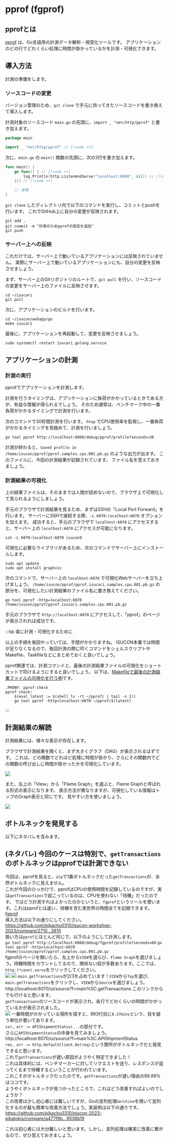 # pprof (fgprof)

## pprofとは

[pprof](https://pkg.go.dev/net/http/pprof) は、Go言語用の計測データ解析・視覚化ツールです。
アプリケーションのどの行でどれくらい処理に時間が掛かっているかを計測・可視化できます。

## 導入方法

計測の準備をします。

### ソースコードの変更

バージョン管理のため、`git clone` で手元に持ってきたソースコードを書き換えて導入します。

計測対象のソースコード `main.go` の先頭に、`import _ "net/http/pprof"` と書き加えます。

```go
package main

import _ "net/http/pprof" // [!code ++]
```

次に、`main.go` の `main()` 関数の先頭に、次の3行を書き加えます。

```go
func main() {
	go func() { // [!code ++]
		log.Println(http.ListenAndServe("localhost:6060", nil)) // [!code ++]
	}() // [!code ++]

	// 後略
}
```

`git clone` したディレクトリ内で以下のコマンドを実行し、コミットとpushを行います。
これでGitHub上に自分の変更が反映されます。

```shell
git add .
git commit -m "計測のためpprofの設定を追加"
git push
```

### サーバー上への反映

これだけでは、サーバー上で動いているアプリケーションには反映されていません。
実際にサーバー上で動いているアプリケーションにも、自分の変更を反映させましょう。

まず、サーバー上のGitリポジトリのルートで、`git pull` を行い、ソースコードの変更をサーバー上のファイルに反映させます。

```shell
cd ~/isucari
git pull
```

次に、アプリケーションのビルドを行います。

<!-- TODO: 正しいディレクトリとバイナリ名が分からないので書いて -->
```shell
cd ~/isucon/webapp/go
make isucari
```

最後に、アプリケーションを再起動して、変更を反映させましょう。

```shell
sudo systemctl restart isucari.golang.service
```

## アプリケーションの計測

### 計測の実行

pprofでアプリケーションを計測します。

計測を行うタイミングは、アプリケーションに負荷がかかっているときである方が、有益な情報が得られるでしょう。
そのため通常は、ベンチマーク中の一番負荷がかかるタイミングで計測を行います。

次のコマンドで30秒間計測を行います。
`htop` でCPU使用率を監視し、一番負荷がかかるタイミングを見極めて、計測を行いましょう。

```shell
go tool pprof http://localhost:6060/debug/pprof/profile?seconds=30
```

計測が終わると、`Saved profile in /home/isucon/pprof/pprof.samples.cpu.001.pb.gz` のような出力が出ます。
このファイルに、今回の計測結果が記録されています。
ファイル名を覚えておきましょう。

### 計測結果の可視化

上の結果ファイルは、そのままでは人間が読めないので、ブラウザ上で可視化して見られるようにしましょう。

手元のブラウザで計測結果を見るため、まずはSSHの「Local Port Forward」を行います。
サーバーにSSHで接続する際、`-L 6070:localhost:6070` オプションを加えます。
成功すると、手元のブラウザで `localhost:6070` にアクセスすると、サーバー上の `localhost:6070` にアクセスが可能になります。

```shell
ssh -L 6070:localhost:6070 isucon9
```

可視化に必要なライブラリがあるため、次のコマンドでサーバー上にインストールします。
```shell
sudo apt update
sudo apt install graphviz
```

次のコマンドで、サーバー上の `localhost:6070` で可視化Webサーバーを立ち上げましょう。
`/home/isucon/pprof/pprof.isucari.samples.cpu.001.pb.gz` の部分を、可視化したい計測結果のファイル名に置き換えてください。

```shell
go tool pprof -http=localhost:6070 /home/isucon/pprof/pprof.isucari.samples.cpu.001.pb.gz
```

手元のブラウザで `http://localhost:6070` にアクセスして、「pprof」のページが表示されれば成功です。

:::tip 楽に計測・可視化するために

以上の手順を毎回やっていては、手間がかかりますね。
ISUCON本番では時間が足りなくなるので、毎回計測の際に叩くコマンドをシェルスクリプトやMakefile、Taskfileなどにまとめておくと良いでしょう。

pprof関連では、計測コマンドと、最後の計測結果ファイルの可視化をショートカットで叩けるようにすると良いでしょう。
以下は、[Makefileで最後の計測結果ファイルの可視化を行う例](https://github.com/oribe1115/traP-isucon-newbie-handson2022/blob/410826d2de077e33a851deea173f27b6bffb7e75/Makefile#L54)です。

```make
.PHONY: pprof-check
pprof-check:
	$(eval latest := $(shell ls -rt ~/pprof/ | tail -n 1))
	go tool pprof -http=localhost:6070 ~/pprof/$(latest)
```

:::

## 計測結果の解読

計測結果には、様々な表示が存在します。

ブラウザで計測結果を開くと、まず大きくグラフ（DAG）が表示されるはずです。
これは、どの関数でどれほど処理に時間が掛かり、さらにその関数内でどの関数の呼び出しに時間が掛かったかを可視化しています。

![](3-img/img.png)

また、左上の「View」から「Flame Graph」を選ぶと、Flame Graphと呼ばれる形式の表示になります。
表示方法が異なりますが、可視化している情報はトップのGraph表示と同じです。
見やすい方を使いましょう。

![](3-img/img-2.png)

## ボトルネックを発見する
以下にネタバレを含みます。

## (ネタバレ) 今回のケースは特別で、`getTransactions`のボトルネックはpprofでは計測できない
今回は、pprofを見ると、`alp`で1番ボトルネックだった`getTransactions`が、全然ボトルネックに見えません。  
これが今回のひっかけで、pprofはCPUの使用時間を記録しているのですが、実は`getTransactions`で起こっているのは、CPUを使わない「待機」だったのです。
ではどう計測すればよかったのかというと、`fgprof`というツールを使います。これはpprofとは違い、待機を含む実世界の時間全てを記録できます。  
[fgprof](https://github.com/felixge/fgprof)  
導入方法は以下の通りにしてください。  
https://github.com/pikachu0310/isucon-workshop-2023/compare/2710...2610  
扱い方は`pprof`とほとんど同じで、以下のようにして計測します。  
`go tool pprof http://localhost:6060/debug/fgprof/profile?seconds=60`
`go tool pprof -http=localhost:6070 /home/isucon/pprof/pprof.samples.cpu.001.pb.gz`  
fgprofのページを開いたら、左上から`VIEW`を選らび、`Flame Graph`を選びましょう。待機時間をカウントしてるので、関係ない奴が多数あります。ここでは、`http.(*conn).serve`をクリックしてください。  
![](4-img/img.png)
![](4-img/img-2.png)
`main.getTransactions`が2/3を占めています！`VIEW`から`Top`を選び、`main.getTransactions`をクリックし、`VIEW`から`Source`を選びましょう。  
http://localhost:6070/ui/source?f=main%5C.getTransactions このリンクからでも行けると思います。  
`getTransactions`のソースコードが表示され、各行でどのくらいの時間がかかっているかが表示されました。  
![](4-img/img-3.png)
一番時間がかかっている場所を探すと、993行目に`8.37mins`という、目を疑う単位が書いてあります。  
`ssr, err := APIShipmentStatus(...`の部分です。  
さらに`APIShipmentStatus`の中身を見てみましょう。  
http://localhost:6070/ui/source?f=main%5C.APIShipmentStatus  
`res, err := http.DefaultClient.Do(req)`という箇所がボトルネックだと発見できると思います。  
これで`getTransactions`が遅い原因がようやく特定できました！  
これは具体的には、ベンチマーカーに対してリクエストを送り、レスポンスが返ってくるまで待機するということが行われています。  
これこそがボトルネックだったのです。`getTransactions`が遅い理由の99.99%はココです。  
ようやくボトルネックが見つかったところで、これはどう改善すればよいのでしょうか？  
この改善は少し初心者には難しいですが、Goの並列処理`Gorutine`を用いて並列化するのが最も簡単な改善方法でしょう。実装例は以下の通りです。  
https://github.com/pikachu0310/piscon-2023-pikatokis/compare/a477f9b...9536b19  

これは初心者には大分難しいと思います。しかし、並列処理は確実に改善に繋がるので、ぜひ覚えておきましょう。

